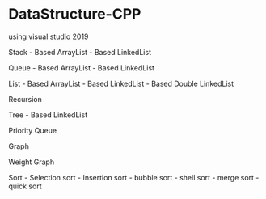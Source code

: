 # DataStructure-CPP 
  using visual studio 2019

  Stack
    - Based ArrayList
    - Based LinkedList

  Queue
    - Based ArrayList
    - Based LinkedList

  List
    - Based ArrayList
    - Based LinkedList
    - Based Double LinkedList

  Recursion

  Tree
    - Based LinkedList

  Priority Queue

  Graph

  Weight Graph

  Sort
    - Selection sort
    - Insertion sort
    - bubble sort
    - shell sort
    - merge sort
    - quick sort